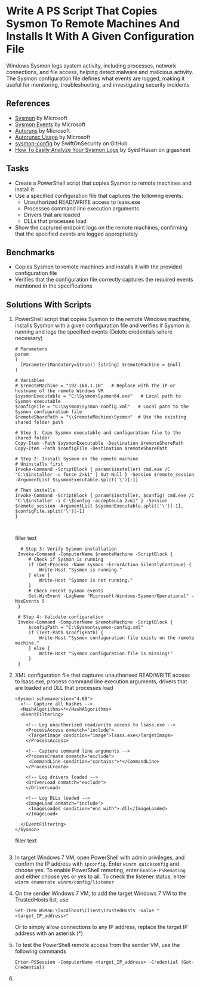 # Write A PS Script That Copies Sysmon To Remote Machines And Installs It With A Given Configuration File
Windows Sysmon logs system activity, including processes, network connections, and file access, helping detect malware and malicious activity. The Sysmon configuration file defines what events are logged, making it useful for monitoring, troubleshooting, and investigating security incidents

## References
- [Sysmon](https://learn.microsoft.com/en-us/sysinternals/downloads/sysmon) by Microsoft
- [Sysmon Events](https://learn.microsoft.com/en-us/sysinternals/downloads/sysmon#events) by Microsoft
- [Autoruns](https://learn.microsoft.com/en-us/sysinternals/downloads/autoruns) by Microsoft
- [Autorunsc Usage](https://learn.microsoft.com/en-us/sysinternals/downloads/autoruns#autorunsc-usage) by Microsoft
- [sysmon-config](https://github.com/SwiftOnSecurity/sysmon-config) by SwiftOnSecurity on GitHub
- [How To Easily Analyze Your Sysmon Logs](https://www.gigasheet.com/post/how-to-easily-analyze-your-sysmon-logs#:~:text=Start%20making%20some%20noise%20on,That's%20it.) by Syed Hasan on gigasheet


## Tasks
- Create a PowerShell script that copies Sysmon to remote machines and install it
- Use a specified configuration file that captures the following events:
  - Unauthorized READ/WRITE access to lsass.exe
  - Processes command line execution arguments
  - Drivers that are loaded
  - DLLs that processes load
- Show the captured endpoint logs on the remote machines, confirming that the specified events are logged appropriately

## Benchmarks
- Copies Sysmon to remote machines and installs it with the provided configuration file
- Verifies that the configuration file correctly captures the required events mentioned in the specifications

## Solutions With Scripts
1. PowerShell script that copies Sysmon to the remote Windows machine, installs Sysmon with a given configuration file and verifies if Sysmon is running and logs the specified events (Delete credentials where necessary)
    ```
    # Parameters
    param
    (
      [Parameter(Mandatory=$true)] [string] $remoteMachine = $null
    )
      
    # Variables
    # $remoteMachine = "192.168.1.10"   # Replace with the IP or hostname of the remote Windows VM
    $sysmonExecutable = "C:\Sysmon\Sysmon64.exe"   # Local path to Sysmon executable
    $configFile = "C:\Sysmon\sysmon-config.xml"   # Local path to the Sysmon configuration file
    $remoteSharePath = "\\$remoteMachine\Sysmon"  # Use the existing shared folder path
    
    # Step 1: Copy Sysmon executable and configuration file to the shared folder
    Copy-Item -Path $sysmonExecutable -Destination $remoteSharePath
    Copy-Item -Path $configFile -Destination $remoteSharePath
    
    # Step 2: Install Sysmon on the remote machine
    # Uninstalls first
    Invoke-Command -ScriptBlock { param($installer) cmd.exe /C "C:\$installer -u force 2>&1" | Out-Null } -Session $remote_session -ArgumentList $sysmonExecutable.split('\')[-1]

    # Then installs
    Invoke-Command -ScriptBlock { param($installer, $config) cmd.exe /C "C:\$installer -i C:\$config -accepteula 2>&1" } -Session $remote_session -ArgumentList $sysmonExecutable.split('\')[-1], $configFile.split('\')[-1]
    } 
    
  
    ```

    filler text
   ```
     # Step 3: Verify Sysmon installation
    Invoke-Command -ComputerName $remoteMachine -ScriptBlock {
        # Check if Sysmon is running
        if (Get-Process -Name sysmon -ErrorAction SilentlyContinue) {
            Write-Host "Sysmon is running."
        } else {
            Write-Host "Sysmon is not running."
        }
        # Check recent Sysmon events
        Get-WinEvent -LogName "Microsoft-Windows-Sysmon/Operational" -MaxEvents 5
    }
    
    # Step 4: Validate configuration
    Invoke-Command -ComputerName $remoteMachine -ScriptBlock {
        $configPath = "C:\Sysmon\sysmon-config.xml"
        if (Test-Path $configPath) {
            Write-Host "Sysmon configuration file exists on the remote machine."
        } else {
            Write-Host "Sysmon configuration file is missing!"
        }
    }
   ```
3. XML configuration file that captures unauthorised READ/WRITE access to lsass.exe, process command line execution arguments, drivers that are loaded and DLL that processes load
   ```
   <Sysmon schemaversion="4.60">
     <!-- Capture all hashes -->
     <HashAlgorithms>*</HashAlgorithms>
     <EventFiltering>
   
       <!-- Log unauthorized read/write access to lsass.exe -->
       <ProcessAccess onmatch="include">
        <TargetImage condition="image">lsass.exe</TargetImage>
       </ProcessAccess>
  
       <!-- Capture command line arguments -->
       <ProcessCreate onmatch="exclude">
        <CommandLine condition="contains">*</CommandLine>
       </ProcessCreate>
  
       <!-- Log drivers loaded -->
       <DriverLoad onmatch="exclude">
       </DriverLoad>
  
       <!-- Log DLLs loaded -->
       <ImageLoad onmatch="include">
        <ImageLoaded condition="end with">.dll</ImageLoaded>
       </ImageLoad>
  
     </EventFiltering>
   </Sysmon>
   ```
   filler text
   ```
   
5. In target Windows 7 VM, open PowerShell with admin privileges, and confirm the IP address with `ipconfig`. Enter `winrm quickconfig` and choose yes. To enable PowerShell remoting, enter `Enable-PSRemoting` and either choose yes or yes to all. To check the listener status, enter `winrm enumerate winrm/config/listener`
6. On the sender Windows 7 VM, to add the target Windows 7 VM to the TrustedHosts list, use
   ```
   Set-Item WSMan:\localhost\Client\TrustedHosts -Value "<target_IP_address>"
   ```
   Or to simply allow connections to any IP address, replace the target IP address with an asterisk (*)
7. To test the PowerShell remote access from the sender VM, use the following commands
   ```
   Enter-PSSession -ComputerName <target_IP_address> -Credential (Get-Credential)
   ```
8. 
